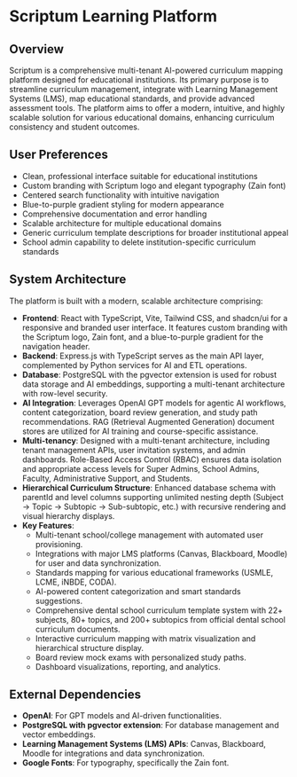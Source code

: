 # Scriptum Learning Platform

## Overview
Scriptum is a comprehensive multi-tenant AI-powered curriculum mapping platform designed for educational institutions. Its primary purpose is to streamline curriculum management, integrate with Learning Management Systems (LMS), map educational standards, and provide advanced assessment tools. The platform aims to offer a modern, intuitive, and highly scalable solution for various educational domains, enhancing curriculum consistency and student outcomes.

## User Preferences
- Clean, professional interface suitable for educational institutions
- Custom branding with Scriptum logo and elegant typography (Zain font)
- Centered search functionality with intuitive navigation
- Blue-to-purple gradient styling for modern appearance
- Comprehensive documentation and error handling
- Scalable architecture for multiple educational domains
- Generic curriculum template descriptions for broader institutional appeal
- School admin capability to delete institution-specific curriculum standards

## System Architecture
The platform is built with a modern, scalable architecture comprising:
- **Frontend**: React with TypeScript, Vite, Tailwind CSS, and shadcn/ui for a responsive and branded user interface. It features custom branding with the Scriptum logo, Zain font, and a blue-to-purple gradient for the navigation header.
- **Backend**: Express.js with TypeScript serves as the main API layer, complemented by Python services for AI and ETL operations.
- **Database**: PostgreSQL with the pgvector extension is used for robust data storage and AI embeddings, supporting a multi-tenant architecture with row-level security.
- **AI Integration**: Leverages OpenAI GPT models for agentic AI workflows, content categorization, board review generation, and study path recommendations. RAG (Retrieval Augmented Generation) document stores are utilized for AI training and course-specific assistance.
- **Multi-tenancy**: Designed with a multi-tenant architecture, including tenant management APIs, user invitation systems, and admin dashboards. Role-Based Access Control (RBAC) ensures data isolation and appropriate access levels for Super Admins, School Admins, Faculty, Administrative Support, and Students.
- **Hierarchical Curriculum Structure**: Enhanced database schema with parentId and level columns supporting unlimited nesting depth (Subject → Topic → Subtopic → Sub-subtopic, etc.) with recursive rendering and visual hierarchy displays.
- **Key Features**:
    - Multi-tenant school/college management with automated user provisioning.
    - Integrations with major LMS platforms (Canvas, Blackboard, Moodle) for user and data synchronization.
    - Standards mapping for various educational frameworks (USMLE, LCME, iNBDE, CODA).
    - AI-powered content categorization and smart standards suggestions.
    - Comprehensive dental school curriculum template system with 22+ subjects, 80+ topics, and 200+ subtopics from official dental school curriculum documents.
    - Interactive curriculum mapping with matrix visualization and hierarchical structure display.
    - Board review mock exams with personalized study paths.
    - Dashboard visualizations, reporting, and analytics.

## External Dependencies
- **OpenAI**: For GPT models and AI-driven functionalities.
- **PostgreSQL with pgvector extension**: For database management and vector embeddings.
- **Learning Management Systems (LMS) APIs**: Canvas, Blackboard, Moodle for integrations and data synchronization.
- **Google Fonts**: For typography, specifically the Zain font.